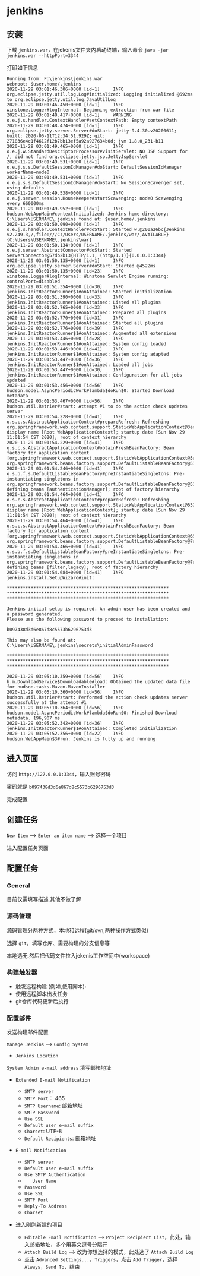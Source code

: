 # jenkins


## 安装

下载 `jenkins.war`，在jekenis文件夹内启动终端，输入命令 `java -jar jenkins.war --httpPort=3344`

打印如下信息
```
Running from: F:\jenkins\jenkins.war
webroot: $user.home/.jenkins
2020-11-29 03:01:46.306+0000 [id=1]     INFO    org.eclipse.jetty.util.log.Log#initialized: Logging initialized @692ms to org.eclipse.jetty.util.log.JavaUtilLog
2020-11-29 03:01:46.450+0000 [id=1]     INFO    winstone.Logger#logInternal: Beginning extraction from war file
2020-11-29 03:01:48.417+0000 [id=1]     WARNING o.e.j.s.handler.ContextHandler#setContextPath: Empty contextPath
2020-11-29 03:01:48.474+0000 [id=1]     INFO    org.eclipse.jetty.server.Server#doStart: jetty-9.4.30.v20200611; built: 2020-06-11T12:34:51.929Z; git: 271836e4c1f4612f12b7bb13ef5a92a927634b0d; jvm 1.8.0_231-b11
2020-11-29 03:01:49.465+0000 [id=1]     INFO    o.e.j.w.StandardDescriptorProcessor#visitServlet: NO JSP Support for /, did not find org.eclipse.jetty.jsp.JettyJspServlet
2020-11-29 03:01:49.531+0000 [id=1]     INFO    o.e.j.s.s.DefaultSessionIdManager#doStart: DefaultSessionIdManager workerName=node0
2020-11-29 03:01:49.531+0000 [id=1]     INFO    o.e.j.s.s.DefaultSessionIdManager#doStart: No SessionScavenger set, using defaults
2020-11-29 03:01:49.538+0000 [id=1]     INFO    o.e.j.server.session.HouseKeeper#startScavenging: node0 Scavenging every 660000ms
2020-11-29 03:01:49.952+0000 [id=1]     INFO    hudson.WebAppMain#contextInitialized: Jenkins home directory: C:\Users\USERNAME\.jenkins found at: $user.home/.jenkins
2020-11-29 03:01:50.090+0000 [id=1]     INFO    o.e.j.s.handler.ContextHandler#doStart: Started w.@200a26bc{Jenkins v2.249.3,/,file:///C:/Users/USERNAME/.jenkins/war/,AVAILABLE}{C:\Users\USERNAME\.jenkins\war}
2020-11-29 03:01:50.134+0000 [id=1]     INFO    o.e.j.server.AbstractConnector#doStart: Started ServerConnector@57db2b13{HTTP/1.1, (http/1.1)}{0.0.0.0:3344}
2020-11-29 03:01:50.135+0000 [id=1]     INFO    org.eclipse.jetty.server.Server#doStart: Started @4522ms
2020-11-29 03:01:50.135+0000 [id=23]    INFO    winstone.Logger#logInternal: Winstone Servlet Engine running: controlPort=disabled
2020-11-29 03:01:51.354+0000 [id=30]    INFO    jenkins.InitReactorRunner$1#onAttained: Started initialization
2020-11-29 03:01:51.390+0000 [id=33]    INFO    jenkins.InitReactorRunner$1#onAttained: Listed all plugins
2020-11-29 03:01:52.765+0000 [id=33]    INFO    jenkins.InitReactorRunner$1#onAttained: Prepared all plugins
2020-11-29 03:01:52.770+0000 [id=31]    INFO    jenkins.InitReactorRunner$1#onAttained: Started all plugins
2020-11-29 03:01:52.776+0000 [id=39]    INFO    jenkins.InitReactorRunner$1#onAttained: Augmented all extensions
2020-11-29 03:01:53.446+0000 [id=28]    INFO    jenkins.InitReactorRunner$1#onAttained: System config loaded
2020-11-29 03:01:53.446+0000 [id=41]    INFO    jenkins.InitReactorRunner$1#onAttained: System config adapted
2020-11-29 03:01:53.447+0000 [id=36]    INFO    jenkins.InitReactorRunner$1#onAttained: Loaded all jobs
2020-11-29 03:01:53.447+0000 [id=30]    INFO    jenkins.InitReactorRunner$1#onAttained: Configuration for all jobs updated
2020-11-29 03:01:53.456+0000 [id=56]    INFO    hudson.model.AsyncPeriodicWork#lambda$doRun$0: Started Download metadata
2020-11-29 03:01:53.467+0000 [id=56]    INFO    hudson.util.Retrier#start: Attempt #1 to do the action check updates server
2020-11-29 03:01:54.228+0000 [id=41]    INFO    o.s.c.s.AbstractApplicationContext#prepareRefresh: Refreshing org.springframework.web.context.support.StaticWebApplicationContext@3eceddba: display name [Root WebApplicationContext]; startup date [Sun Nov 29 11:01:54 CST 2020]; root of context hierarchy
2020-11-29 03:01:54.229+0000 [id=41]    INFO    o.s.c.s.AbstractApplicationContext#obtainFreshBeanFactory: Bean factory for application context [org.springframework.web.context.support.StaticWebApplicationContext@3eceddba]: org.springframework.beans.factory.support.DefaultListableBeanFactory@53a6b05f
2020-11-29 03:01:54.246+0000 [id=41]    INFO    o.s.b.f.s.DefaultListableBeanFactory#preInstantiateSingletons: Pre-instantiating singletons in org.springframework.beans.factory.support.DefaultListableBeanFactory@53a6b05f: defining beans [authenticationManager]; root of factory hierarchy
2020-11-29 03:01:54.464+0000 [id=41]    INFO    o.s.c.s.AbstractApplicationContext#prepareRefresh: Refreshing org.springframework.web.context.support.StaticWebApplicationContext@652991be: display name [Root WebApplicationContext]; startup date [Sun Nov 29 11:01:54 CST 2020]; root of context hierarchy
2020-11-29 03:01:54.464+0000 [id=41]    INFO    o.s.c.s.AbstractApplicationContext#obtainFreshBeanFactory: Bean factory for application context [org.springframework.web.context.support.StaticWebApplicationContext@652991be]: org.springframework.beans.factory.support.DefaultListableBeanFactory@7eb3d0e6
2020-11-29 03:01:54.466+0000 [id=41]    INFO    o.s.b.f.s.DefaultListableBeanFactory#preInstantiateSingletons: Pre-instantiating singletons in org.springframework.beans.factory.support.DefaultListableBeanFactory@7eb3d0e6: defining beans [filter,legacy]; root of factory hierarchy
2020-11-29 03:01:54.684+0000 [id=41]    INFO    jenkins.install.SetupWizard#init:

*************************************************************
*************************************************************
*************************************************************

Jenkins initial setup is required. An admin user has been created and a password generated.
Please use the following password to proceed to installation:

b097438d3d6e867d8c5573b6296753d3

This may also be found at: C:\Users\USERNAME\.jenkins\secrets\initialAdminPassword

*************************************************************
*************************************************************
*************************************************************

2020-11-29 03:05:10.359+0000 [id=56]    INFO    h.m.DownloadService$Downloadable#load: Obtained the updated data file for hudson.tasks.Maven.MavenInstaller
2020-11-29 03:05:10.360+0000 [id=56]    INFO    hudson.util.Retrier#start: Performed the action check updates server successfully at the attempt #1
2020-11-29 03:05:10.364+0000 [id=56]    INFO    hudson.model.AsyncPeriodicWork#lambda$doRun$0: Finished Download metadata. 196,907 ms
2020-11-29 03:05:52.342+0000 [id=36]    INFO    jenkins.InitReactorRunner$1#onAttained: Completed initialization
2020-11-29 03:05:52.356+0000 [id=22]    INFO    hudson.WebAppMain$3#run: Jenkins is fully up and running
```

## 进入页面

访问 `http://127.0.0.1:3344`，输入账号密码

密码就是 `b097438d3d6e867d8c5573b6296753d3`

完成配置

## 创建任务

`New Item` --> `Enter an item name` --> 选择一个项目

进入配置任务页面



## 配置任务

### General

目前仅需填写描述,其他不做了解

### 源码管理

源码管理分两种方式，本地和远程(git/svn,两种操作方式类似)

选择 `git`，填写仓库、需要构建的分支信息等

本地选无,然后把代码文件拉入jekenis工作空间中(workspace)


### 构建触发器

- 触发远程构建 (例如,使用脚本):
- 使用远程脚本出发任务
- git仓库代码更新后执行


### 配置邮件

发送构建邮件配置

`Manage Jenkins` --> `Config System`

- `Jenkins Location`

`System Admin e-mail address` 填写邮箱地址

- `Extended E-mail Notification`

  - `SMTP server`
  - `SMTP Port`： 465
  - `SMTP Username`: 邮箱地址
  - `SMTP Password`
  - `Use SSL`
  - `Default user e-mail suffix`
  - `Charset`: UTF-8
  - `Default Recipients`: 邮箱地址


- `E-mail Notification`

  - `SMTP server`
  - `Default user e-mail suffix`
  - `Use SMTP Authentication`
  - `	User Name`
  - `Password`
  - `Use SSL`
  - `SMTP Port`
  - `Reply-To Address`
  - `Charset`


- 进入刚刚新建的项目

  - `Editable Email Notification` --> `Project Recipient List`，此处，输入邮箱地址，多个用英文逗号分隔开
  - `Attach Build Log` --> 改为你想选择的模式，此处选了 `Attach Build Log`
  - 点击 `Advanced Settings...`，`Triggers`，点击 `Add Trigger`，选择 `Always`，`Send To`，结束
